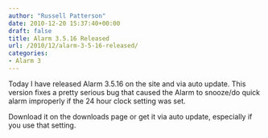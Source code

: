 ```yaml
---
author: "Russell Patterson"
date: 2010-12-20 15:37:40+00:00
draft: false
title: Alarm 3.5.16 Released
url: /2010/12/alarm-3-5-16-released/
categories:
- Alarm 3
---
```


Today I have released Alarm 3.5.16 on the site and via auto update. This version fixes a pretty serious bug that caused the Alarm to snooze/do quick alarm improperly if the 24 hour clock setting was set.

Download it on the downloads page or get it via auto update, especially if you use that setting.
